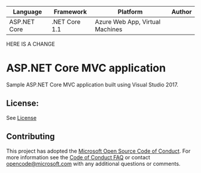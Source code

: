 | Language | Framework | Platform | Author |
| -------- | -------- |--------|--------|
| ASP.NET Core | .NET Core 1.1 | Azure Web App, Virtual Machines |

HERE IS A CHANGE
# ASP.NET Core MVC application

Sample ASP.NET Core MVC application built using Visual Studio 2017.

## License:

See [License](#)

## Contributing

This project has adopted the [Microsoft Open Source Code of Conduct](https://opensource.microsoft.com/codeofconduct/). For more information see the [Code of Conduct FAQ](https://opensource.microsoft.com/codeofconduct/faq/) or contact [opencode@microsoft.com](mailto:opencode@microsoft.com) with any additional questions or comments.

